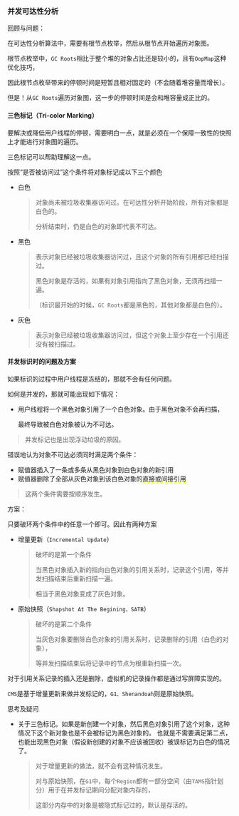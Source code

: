 ### 并发可达性分析

回顾与问题：

在可达性分析算法中，需要有根节点枚举，然后从根节点开始遍历对象图。

根节点枚举中，`GC Roots`相比于整个堆的对象占比还是较小的，且有`OopMap`这种优化技巧，

因此根节点枚举带来的停顿时间是短暂且相对固定的（不会随着堆容量而增长）。

但是！从`GC Roots`遍历对象图，这一步的停顿时间是会和堆容量成正比的。



#### 三色标记（Tri-color Marking）

要解决或降低用户线程的停顿，需要明白一点，就是必须在一个保障一致性的快照上才能进行对象图的遍历。

三色标记可以帮助理解这一点。

按照“是否被访问过”这个条件将对象标记成以下三个颜色

* 白色

  > 对象尚未被垃圾收集器访问过。在可达性分析开始阶段，所有对象都是白色的。
  >
  > 分析结束时，仍是白色的对象即代表不可达。	

* 黑色

  > 表示对象已经被垃圾收集器访问过，且这个对象的所有引用都已经扫描过。
  >
  > 黑色对象是存活的，如果有对象引用指向了黑色对象，无须再扫描一遍。
  >
  > （标识最开始的时候，`GC Roots`都是黑色的，其他对象都是白色的）。

* 灰色

  > 表示对象已经被垃圾收集器访问过，但这个对象上至少存在一个引用还没有被扫描过。



#### 并发标识时的问题及方案

如果标识的过程中用户线程是冻结的，那就不会有任何问题。

如何是并发的，那就可能出现如下情况：

* 用户线程将一个黑色对象引用了一个白色对象。由于黑色对象不会再扫描，

  最终导致被白色对象被认为不可达。

> 并发标记也是出现浮动垃圾的原因。

错误地认为对象不可达必须同时满足两个条件：

* 赋值器插入了一条或多条从黑色对象到白色对象的新引用
* 赋值器删除了全部从灰色对象到该白色对象的<span style="border-bottom:2px dashed yellow;">直接或间接引用</span>

> 这两个条件需要按顺序发生。

方案：

只要破环两个条件中的任意一个即可。因此有两种方案

* 增量更新（`Incremental Update`）

  > 破坏的是第一个条件
  >
  > 当黑色对象插入新的指向白色对象的引用关系时，记录这个引用，等并发扫描结束后重新扫描一遍。
  >
  > 相当于黑色对象变成了灰色对象。

* 原始快照（`Shapshot At The Begining，SATB`）

  > 破坏的是第二个条件
  >
  > 当灰色对象要删除白色对象的引用关系时，记录删除的引用（白色的对象），
  >
  > 等并发扫描结束后将记录中的节点为根重新扫描一次。

对于引用关系记录的插入还是删除，虚拟机的记录操作都是通过写屏障实现的。

`CMS`是基于增量更新来做并发标记的，`G1、Shenandoah`则是原始快照。

思考及疑问

* 关于三色标记。如果是新创建一个对象，然后黑色对象引用了这个对象，这种情况下这个新对象也是不会被标记为黑色对象的。
  也就是不需要满足第二点，也能出现黑色对象（假设新创建的对象不应该被回收）被误标记为白色的情况了。

  > 对于增量更新的做法，就不会有这种情况发生。
  >
  > 对与原始快照，在`G1`中，每个`Region`都有一部分空间（由`TAMS`指针划分）用于在并发标记期间分配对象内存的，
  >
  > 这部分内存中的对象是被隐式标记过的，默认是存活的。